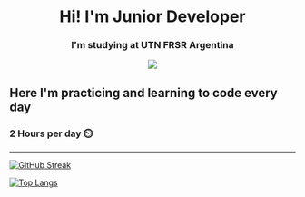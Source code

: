 <p align="center">

  <h1 align="center">Hi! I'm Junior Developer</h1>
<h3 align="center">I'm studying at UTN FRSR Argentina</h3>
<p align="center">
  <img src="https://skillicons.dev/icons?i=python,java,javascript,nodejs,django,mysql,css,html,docker,springboot,json,git,scrum&perline=7" />
</p>

## Here I'm practicing and learning to code every day

### 2 Hours per day ⏲️
---
[![GitHub Streak](https://github-readme-streak-stats.herokuapp.com?user=CarolinaMamani&theme=gruvbox-duo)](https://git.io/streak-stats)

[![Top Langs](https://github-readme-stats.vercel.app/api/top-langs/?username=CarolinaMamani&layout=compact&theme=vision-friendly-dark)](https://github.com/anuraghazra/github-readme-stats)






